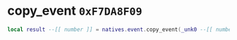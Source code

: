 # copy_event `0xF7DA8F09`

```lua
local result --[[ number ]] = natives.event.copy_event(_unk0 --[[ number ]], _unk1 --[[ number ]])
```